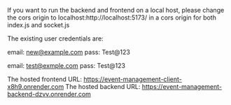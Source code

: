 If you want to run the backend and frontend on a local host, please change the cors origin to localhost:http://localhost:5173/ in a cors origin for both index.js and socket.js

The existing user credentials are:

email: new@example.com pass: Test@123

email: test@exmple.com pass: Test@123

The hosted frontend URL: https://event-management-client-x8h9.onrender.com The hosted backend URL: https://event-management-backend-dzvv.onrender.com
